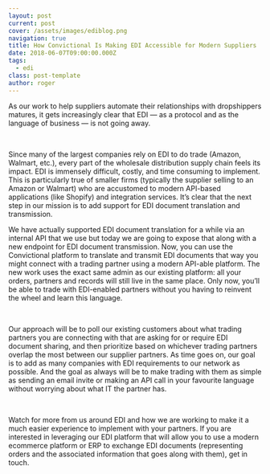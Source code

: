 ```yaml
---
layout: post
current: post
cover: /assets/images/ediblog.png
navigation: true
title: How Convictional Is Making EDI Accessible for Modern Suppliers
date: 2018-06-07T09:00:00.000Z
tags:
  - edi
class: post-template
author: roger
---
```


<p>As our work to help suppliers automate their relationships with dropshippers matures, it gets increasingly clear that EDI — as a protocol and as the language of business — is not going away.</p>
<br />
<p>Since many of the largest companies rely on EDI to do trade (Amazon, Walmart, etc.), every part of the wholesale distribution supply chain feels its impact. EDI is immensely difficult, costly, and time consuming to implement. This is particularly true of smaller firms (typically the supplier selling to an Amazon or Walmart) who are accustomed to modern API-based applications (like Shopify) and integration services. It’s clear that the next step in our mission is to add support for EDI document translation and transmission.</p>
<p>We have actually supported EDI document translation for a while via an internal API that we use but today we are going to expose that along with a new endpoint for EDI document transmission. Now, you can use the Convictional platform to translate and transmit EDI documents that way you might connect with a trading partner using a modern API-able platform. The new work uses the exact same admin as our existing platform: all your orders, partners and records will still live in the same place. Only now, you’ll be able to trade with EDI-enabled partners without you having to reinvent the wheel and learn this language.</p>
<br />
<p>Our approach will be to poll our existing customers about what trading partners you are connecting with that are asking for or require EDI document sharing, and then prioritize based on whichever trading partners overlap the most between our supplier partners. As time goes on, our goal is to add as many companies with EDI requirements to our network as possible. And the goal as always will be to make trading with them as simple as sending an email invite or making an API call in your favourite language without worrying about what IT the partner has.</p>
<br />
<p>Watch for more from us around EDI and how we are working to make it a much easier experience to implement with your partners. If you are interested in leveraging our EDI platform that will allow you to use a modern ecommerce platform or ERP to exchange EDI documents (representing orders and the associated information that goes along with them), get in touch.</p>
